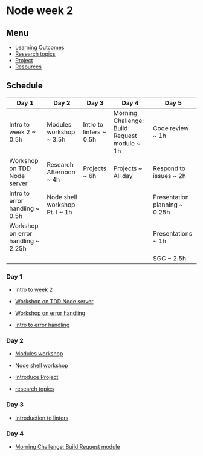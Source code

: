 # Node week 2

## Menu

- [Learning Outcomes](./learning-outcomes.md)
- [Research topics](./research-afternoon.md)
- [Project](./project.md)
- [Resources](./resources.md)

## Schedule

| Day 1                              | Day 2                          | Day 3                   | Day 4                                        | Day 5                         |
| ---------------------------------- | ------------------------------ | ----------------------- | -------------------------------------------- | ----------------------------- |
| Intro to week 2 ~ 0.5h             | Modules workshop ~ 3.5h        | Intro to linters ~ 0.5h | Morning Challenge: Build Request module ~ 1h | Code review ~ 1h              |
| Workshop on TDD Node server        | Research Afternoon ~ 4h        | Projects ~ 6h           | Projects ~ All day                           | Respond to issues ~ 2h        |
| Intro to error handling ~ 0.5h     | Node shell workshop Pt. I ~ 1h |                         |                                              | Presentation planning ~ 0.25h |
| Workshop on error handling ~ 2.25h |                                |                         |                                              | Presentations ~ 1h            |
|                                    |                                |                         |                                              | SGC ~ 2.5h                    |

### Day 1

- [Intro to week 2](https://docs.google.com/presentation/d/1irYBjLezHjh9pxoPriSnkr13qBv5QcKu-jQZrIawHl8/edit?usp=sharing)

- [Workshop on TDD Node server](https://github.com/foundersandcoders/ws-tdd-node-server)

- [Workshop on error handling](https://github.com/foundersandcoders/error-handling-workshop)

- [Intro to error handling](https://hackmd.io/O4V9qoVhSeCUv8sg2_oPrQ)

### Day 2

- [Modules workshop](https://github.com/m4v15/going-on-a-bear-hunt)

- [Node shell workshop](https://github.com/foundersandcoders/Node-Shell-Workshop/)

- [Introduce Project](./project.md)

- [research topics](./research-afternoon.md)

### Day 3

- [Introduction to linters](./linter.md)

### Day 4

- [Morning Challenge: Build Request module](https://github.com/foundersandcoders/mc-request-module-workshop)
